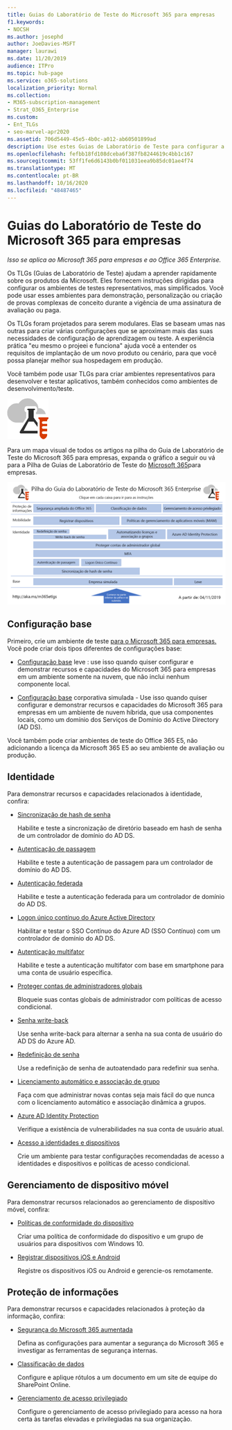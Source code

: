 ```yaml
---
title: Guias do Laboratório de Teste do Microsoft 365 para empresas
f1.keywords:
- NOCSH
ms.author: josephd
author: JoeDavies-MSFT
manager: laurawi
ms.date: 11/20/2019
audience: ITPro
ms.topic: hub-page
ms.service: o365-solutions
localization_priority: Normal
ms.collection:
- M365-subscription-management
- Strat_O365_Enterprise
ms.custom:
- Ent_TLGs
- seo-marvel-apr2020
ms.assetid: 706d5449-45e5-4b0c-a012-ab60501899ad
description: Use estes Guias de Laboratório de Teste para configurar a demonstração, prova de conceito ou ambientes de desenvolvimento/teste para o Microsoft 365 para empresas.
ms.openlocfilehash: fefbb18fd108dceba6f387fb8244619c4bb1c167
ms.sourcegitcommit: 53ff1fe6d6143b0bf011031eea9b85dc01ae4f74
ms.translationtype: MT
ms.contentlocale: pt-BR
ms.lasthandoff: 10/16/2020
ms.locfileid: "48487465"
---
```

# <a name="microsoft-365-for-enterprise-test-lab-guides"></a>Guias do Laboratório de Teste do Microsoft 365 para empresas

*Isso se aplica ao Microsoft 365 para empresas e ao Office 365 Enterprise.*

Os TLGs (Guias de Laboratório de Teste) ajudam a aprender rapidamente sobre os produtos da Microsoft. Eles fornecem instruções dirigidas para configurar os ambientes de testes representativos, mas simplificados. Você pode usar esses ambientes para demonstração, personalização ou criação de provas complexas de conceito durante a vigência de uma assinatura de avaliação ou paga.

Os TLGs foram projetados para serem modulares. Elas se baseam umas nas outras para criar várias configurações que se aproximam mais das suas necessidades de configuração de aprendizagem ou teste. A experiência prática "eu mesmo o projeei e funciona" ajuda você a entender os requisitos de implantação de um novo produto ou cenário, para que você possa planejar melhor sua hospedagem em produção.

Você também pode usar TLGs para criar ambientes representativos para desenvolver e testar aplicativos, também conhecidos como ambientes de desenvolvimento/teste.
  
![Guias do Laboratório de Teste do Microsoft Cloud](../media/m365-enterprise-test-lab-guides/cloud-tlg-icon.png)

Para um mapa visual de todos os artigos na pilha do Guia de Laboratório de Teste do Microsoft 365 para empresas, expanda o gráfico a seguir ou vá para a Pilha de Guias de Laboratório de Teste do [Microsoft 365](../downloads/Microsoft365EnterpriseTLGStack.pdf)para empresas.

[![A pilha da Guia do Laboratório de Teste do Microsoft 365 para empresas](../media/m365-enterprise-test-lab-guides/microsoft-365-enterprise-tlg-stack.png)](../downloads/Microsoft365EnterpriseTLGStack.pdf)

## <a name="base-configuration"></a>Configuração base

Primeiro, crie um ambiente de teste [para o Microsoft 365 para empresas.](https://docs.microsoft.com/microsoft-365-enterprise/) Você pode criar dois tipos diferentes de configurações base:

- [Configuração base](lightweight-base-configuration-microsoft-365-enterprise.md) leve : use isso quando quiser configurar e demonstrar recursos e capacidades do Microsoft 365 para empresas em um ambiente somente na nuvem, que não inclui nenhum componente local.

- [Configuração base](simulated-ent-base-configuration-microsoft-365-enterprise.md) corporativa simulada - Use isso quando quiser configurar e demonstrar recursos e capacidades do Microsoft 365 para empresas em um ambiente de nuvem híbrida, que usa componentes locais, como um domínio dos Serviços de Domínio do Active Directory (AD DS).

Você também pode criar ambientes de teste do Office 365 E5, não adicionando a licença da Microsoft 365 E5 ao seu ambiente de avaliação ou produção.
    
## <a name="identity"></a>Identidade

Para demonstrar recursos e capacidades relacionados à identidade, confira:

- [Sincronização de hash de senha](password-hash-sync-m365-ent-test-environment.md)
  
   Habilite e teste a sincronização de diretório baseado em hash de senha de um controlador de domínio do AD DS.

- [Autenticação de passagem](pass-through-auth-m365-ent-test-environment.md)
  
   Habilite e teste a autenticação de passagem para um controlador de domínio do AD DS.

- [Autenticação federada](federated-identity-for-your-microsoft-365-dev-test-environment.md)
  
   Habilite e teste a autenticação federada para um controlador de domínio do AD DS.

- [Logon único contínuo do Azure Active Directory](single-sign-on-m365-ent-test-environment.md)
  
   Habilitar e testar o SSO Contínuo do Azure AD (SSO Contínuo) com um controlador de domínio do AD DS.

- [Autenticação multifator](multi-factor-authentication-microsoft-365-test-environment.md)
  
   Habilite e teste a autenticação multifator com base em smartphone para uma conta de usuário específica.

- [Proteger contas de administradores globais](protect-global-administrator-accounts-microsoft-365-test-environment.md)

   Bloqueie suas contas globais de administrador com políticas de acesso condicional.

- [Senha write-back](password-writeback-m365-ent-test-environment.md)

   Use senha write-back para alternar a senha na sua conta de usuário do AD DS do Azure AD.

- [Redefinição de senha](password-reset-m365-ent-test-environment.md)

   Use a redefinição de senha de autoatendado para redefinir sua senha.

- [Licenciamento automático e associação de grupo](automate-licenses-group-membership-microsoft-365-test-environment.md)

   Faça com que administrar novas contas seja mais fácil do que nunca com o licenciamento automático e associação dinâmica a grupos.

- [Azure AD Identity Protection](azure-ad-identity-protection-microsoft-365-test-environment.md)

   Verifique a existência de vulnerabilidades na sua conta de usuário atual.

- [Acesso a identidades e dispositivos](identity-device-access-m365-test-environment.md)

   Crie um ambiente para testar configurações recomendadas de acesso a identidades e dispositivos e políticas de acesso condicional.

## <a name="mobile-device-management"></a>Gerenciamento de dispositivo móvel

Para demonstrar recursos relacionados ao gerenciamento de dispositivo móvel, confira:

- [Políticas de conformidade do dispositivo](mam-policies-for-your-microsoft-365-enterprise-dev-test-environment.md)
    
   Criar uma política de conformidade do dispositivo e um grupo de usuários para dispositivos com Windows 10.
    
- [Registrar dispositivos iOS e Android](enroll-ios-and-android-devices-in-your-microsoft-enterprise-365-dev-test-environ.md)
   
   Registre os dispositivos iOS ou Android e gerencie-os remotamente.

## <a name="information-protection"></a>Proteção de informações

Para demonstrar recursos e capacidades relacionados à proteção da informação, confira:

- [Segurança do Microsoft 365 aumentada](increased-o365-security-microsoft-365-enterprise-dev-test-environment.md)
    
   Defina as configurações para aumentar a segurança do Microsoft 365 e investigar as ferramentas de segurança internas.
  
- [Classificação de dados](data-classification-microsoft-365-enterprise-dev-test-environment.md)
    
   Configure e aplique rótulos a um documento em um site de equipe do SharePoint Online.
    
- [Gerenciamento de acesso privilegiado](privileged-access-microsoft-365-enterprise-dev-test-environment.md)
    
   Configure o gerenciamento de acesso privilegiado para acesso na hora certa às tarefas elevadas e privilegiadas na sua organização.
